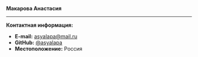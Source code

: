 **Макарова Анастасия**

---

**Контактная информация:**

- **E-mail:** asyalapa@mail.ru
- **GitHub:** [@asyalapa](https://github.com/asyalapa)
- **Местоположение:** Россия


